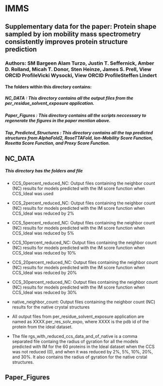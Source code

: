 # IMMS
## Supplementary data for the paper: Protein shape sampled by ion mobility mass spectrometry consistently improves protein structure prediction
### Authors: SM Bargeen Alam Turzo, Justin T. Seffernick, Amber D. Rolland, Micah T. Donor, Sten Heinze, James S. Prell,  View ORCID ProfileVicki Wysocki,  View ORCID ProfileSteffen Lindert

#### The folders within this directory contains:
#####	**NC_DATA** : This directory contains all the output files from the per\_residue\_solvent\_exposure application.
#####	**Paper_Figures** : This directory contains all the scripts neccessary to regenerate the figures in the paper mention above.
#####	**Top_Predicted_Structures** : This directory contains all the top predicted structures from AlphaFold2, RoseTTAFold, Ion-Mobility Score Function, Rosetta Score Function, and  Proxy Score Function.

## **NC_DATA**
##### This directory has the folders and file
- CCS\_0percent\_reduced\_NC: Output files containing the neighbor count (NC) results for models predicted with the IM score function when CCS\_Ideal was used
- CCS\_2percent\_reduced\_NC: Output files containing the neighbor count (NC) results for models predicted with the IM score function when CCS\_Ideal was reduced by 2%
- CCS\_5percent\_reduced\_NC: Output files containing the neighbor count (NC) results for models predicted with the IM score function when CCS\_Ideal was reduced by 5%
- CCS\_10percent\_reduced\_NC: Output files containing the neighbor count (NC) results for models predicted with the IM score function when CCS\_Ideal was reduced by 10%
- CCS\_20percent\_reduced\_NC: Output files containing the neighbor count (NC) results for models predicted with the IM score function when CCS\_Ideal was reduced by 20%
- CCS\_30percent\_reduced\_NC: Output files containing the neighbor count (NC) results for models predicted with the IM score function when CCS\_Ideal was reduced by 30%
- native\_neighbor\_count: Output files containing the neighbor count (NC) results for the native crystal structures
- All output files from per\_residue\_solvent\_exposure application are named as XXXX\.per\_res\_solv\_expo, where XXXX is the pdb id of the protein from the ideal dataset\.

- The file rgs\_with\_reduced\_ccs\_data\_and\_of\_native is a comma separated file containg the radius of gyration for all the models predicted with IM for the 60 proteins in the Ideal dataset when the CCS was not reduced (0), and when it was reduced by 2%, 5%, 10%, 20%, and 30%. It also contains the radius of gyration for the native crstal structures.

## **Paper_Figures**